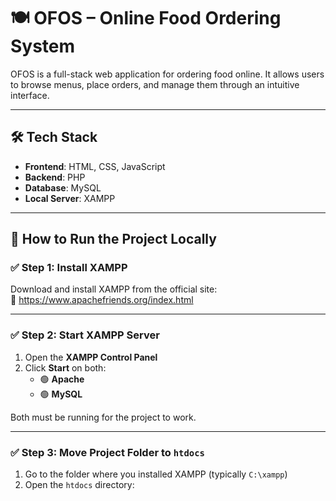 # 🍽️ OFOS – Online Food Ordering System

OFOS is a full-stack web application for ordering food online. It allows users to browse menus, place orders, and manage them through an intuitive interface.

---

## 🛠️ Tech Stack

- **Frontend**: HTML, CSS, JavaScript  
- **Backend**: PHP  
- **Database**: MySQL  
- **Local Server**: XAMPP

---

## 🚀 How to Run the Project Locally

### ✅ Step 1: Install XAMPP

Download and install XAMPP from the official site:  
🔗 https://www.apachefriends.org/index.html

---

### ✅ Step 2: Start XAMPP Server

1. Open the **XAMPP Control Panel**
2. Click **Start** on both:
   - 🟢 **Apache**
   - 🟢 **MySQL**

Both must be running for the project to work.

---

### ✅ Step 3: Move Project Folder to `htdocs`

1. Go to the folder where you installed XAMPP (typically `C:\xampp`)
2. Open the `htdocs` directory:

